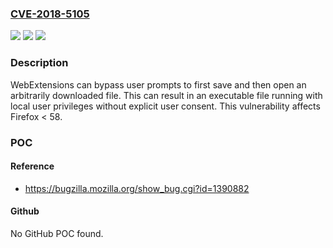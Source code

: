 ### [CVE-2018-5105](https://cve.mitre.org/cgi-bin/cvename.cgi?name=CVE-2018-5105)
![](https://img.shields.io/static/v1?label=Product&message=Firefox&color=blue)
![](https://img.shields.io/static/v1?label=Version&message=%3C%2058%20&color=brighgreen)
![](https://img.shields.io/static/v1?label=Vulnerability&message=WebExtensions%20can%20save%20and%20execute%20files%20on%20local%20file%20system%20without%20user%20prompts&color=brighgreen)

### Description

WebExtensions can bypass user prompts to first save and then open an arbitrarily downloaded file. This can result in an executable file running with local user privileges without explicit user consent. This vulnerability affects Firefox < 58.

### POC

#### Reference
- https://bugzilla.mozilla.org/show_bug.cgi?id=1390882

#### Github
No GitHub POC found.

